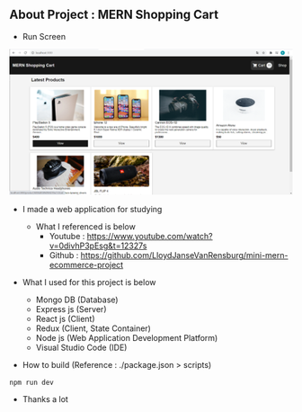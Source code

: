 ## About Project : MERN Shopping Cart

- Run Screen  
<p align="center"><img src="./README_img.png"></p>  

- I made a web application for studying  
  * What I referenced is below
      * Youtube : https://www.youtube.com/watch?v=0divhP3pEsg&t=12327s  
      * Github : https://github.com/LloydJanseVanRensburg/mini-mern-ecommerce-project

- What I used for this project is below  
  * Mongo DB (Database)
  * Express js (Server)
  * React js (Client)  
  * Redux (Client, State Container)
  * Node js (Web Application Development Platform)
  * Visual Studio Code (IDE) 

- How to build (Reference : ./package.json > scripts)
```
npm run dev
```

- Thanks a lot
